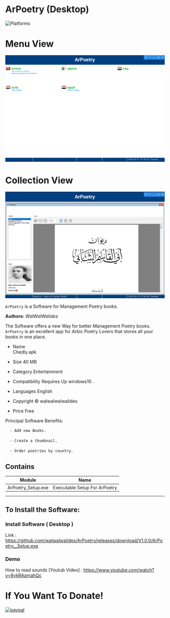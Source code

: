 # ArPoetry (Desktop)
![Platforms](https://img.shields.io/badge/Supported%20platforms-Win32%20and%20Win64-red.svg)

# Menu View
![](View/Img/MainView.png)
# Collection View
![](View/Img/ArPoetry_Reading.png)


`ArPoetry` is a Software for Management Poetry books.


**Authors:**  *WalWalWalides*


The Software offers a new Way for better Management Poetry books.
`ArPoetry` is an excellent app for Arbic Poetry Lovers that stores all your books in one place.

- Name  
  Chedly.apk

- Size
    40 MB

- Category
    Entertainment 
    
- Compatibility
    Requires Up windows10 . 

- Languages
    English

- Copyright
    © walwalwalwalides

- Price
    Free 






Principal Software Benefits:

      - Add new Books.
         
      - Create a thumbnail.
      
      - Order poetries by country.

    


## Contains

| Module | Name | 
| --- | --- |
|ArPoetry_Setup.exe|Executable Setup For ArPoetry|


------

## To Install the Software:

### Install Software ( Desktop ) 

Link : https://github.com/walwalwalides/ArPoetry/releases/download/V1.0.0/ArPoetry__Setup.exe

### Demo
How to read sounds 
[Youtub Video] : https://www.youtube.com/watch?v=8ykRAamahQc

# If You Want To Donate!

[![paypal](https://www.paypalobjects.com/en_US/i/btn/btn_donateCC_LG.gif)](https://www.paypal.com/cgi-bin/webscr?cmd=_s-xclick&hosted_button_id=Y79F36A9BGLHS&source=url)


